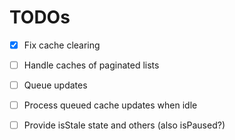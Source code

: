 # TODOs

* [x] Fix cache clearing

* [ ] Handle caches of paginated lists

* [ ] Queue updates

* [ ] Process queued cache updates when idle

* [ ] Provide isStale state and others (also isPaused?)
